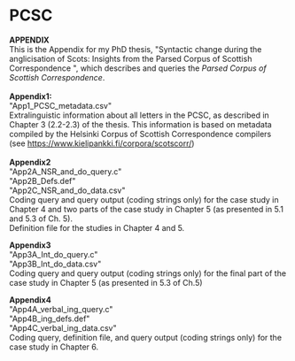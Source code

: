 # PCSC
<b>APPENDIX</b><br>
This is the Appendix for my PhD thesis, "Syntactic change during the anglicisation of Scots: Insights from the Parsed Corpus of Scottish Correspondence
", which describes and queries the <i>Parsed Corpus of Scottish Correspondence</i>.<br>
<br>
<b>Appendix1:</b><br>
"App1_PCSC_metadata.csv"<br>
Extralinguistic information about all letters in the PCSC, as described in Chapter 3 (2.2-2.3) of the thesis. This information is based on metadata compiled by the Helsinki Corpus of Scottish Correspondence compilers (see https://www.kielipankki.fi/corpora/scotscorr/)<br>
<br>
<b>Appendix2</b><br>
"App2A_NSR_and_do_query.c"<br>
"App2B_Defs.def"<br>
"App2C_NSR_and_do_data.csv"<br>
Coding query and query output (coding strings only) for the case study in Chapter 4 and two parts of the case study in Chapter 5 (as presented in 5.1 and 5.3 of Ch. 5). <br>
Definition file for the studies in Chapter 4 and 5. <br>

<b>Appendix3</b><br>
"App3A_Int_do_query.c"<br>
"App3B_Int_do_data.csv"<br>
Coding query and query output (coding strings only) for the final part of the case study in Chapter 5 (as presented in 5.3 of Ch.5)<br>

<b>Appendix4</b><br>
"App4A_verbal_ing_query.c"<br>
"App4B_ing_defs.def"<br>
"App4C_verbal_ing_data.csv"<br>
Coding query, definition file, and query output (coding strings only) for the case study in Chapter 6.<br>

